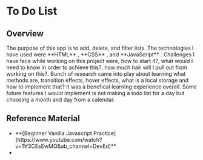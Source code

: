 # To Do List

<h2> Overview </h2>
<p>The purpose of this app is to add, delete, and filter lists. The technologies I have used were **HTML** , **CSS** , and **JavaScript** . Challenges I have face while working on this project were, how to start it?, what would I need to know in order to achieve this?, how much hair will I pull out from working on this?. Bunch of research came into play about learning what methods are, transition effects, hover effects, what is a local storage and how to implement that? It was a benefical learning experience overall. Some future features I would implement is not making a todo list for a day but choosing a month and day from a calendar.</p>

<h2>Reference Material</h2>
<ul>
  <li>**[Beginner Vanilla Javascript Practice](https://www.youtube.com/watch?v=Ttf3CEsEwMQ&ab_channel=DevEd)**<li>
</ul>
